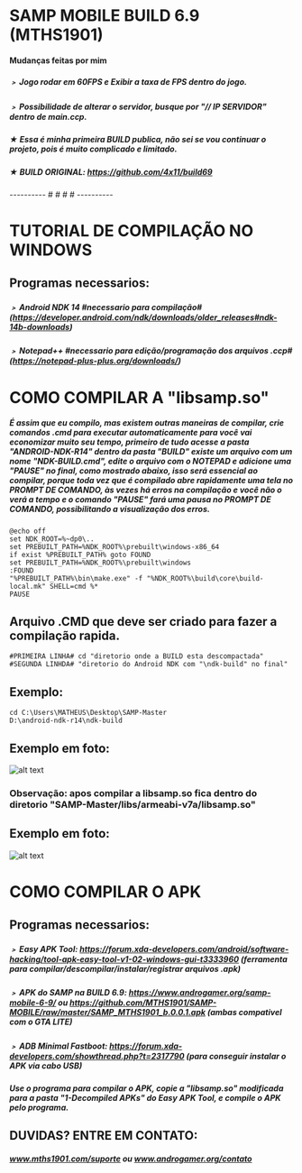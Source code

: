 # SAMP MOBILE BUILD 6.9 (MTHS1901)
#### Mudanças feitas por mim
##### ﹥ Jogo rodar em 60FPS e Exibir a taxa de FPS dentro do jogo.
##### ﹥ Possibilidade de alterar o servidor, busque por "// IP SERVIDOR" dentro de main.ccp.
##### ★ Essa é minha primeira BUILD publica, não sei se vou continuar o projeto, pois é muito complicado e limitado.
##### ★ BUILD ORIGINAL: https://github.com/4x11/build69
---------- # # # # ----------
# TUTORIAL DE COMPILAÇÃO NO WINDOWS
## Programas necessarios:
##### ﹥ Android NDK 14 #necessario para compilação# (https://developer.android.com/ndk/downloads/older_releases#ndk-14b-downloads)
##### ﹥ Notepad++ #necessario para edição/programação dos arquivos .ccp# (https://notepad-plus-plus.org/downloads/)
# COMO COMPILAR A "libsamp.so"
##### É assim que eu compilo, mas existem outras maneiras de compilar, crie comandos .cmd para executar automaticamente para você vai economizar muito seu tempo, primeiro de tudo acesse a pasta "ANDROID-NDK-R14" dentro da pasta "BUILD" existe um arquivo com um nome "NDK-BUILD.cmd", edite o arquivo com o NOTEPAD e adicione uma "PAUSE" no final, como mostrado abaixo, isso será essencial ao compilar, porque toda vez que é compilado abre rapidamente uma tela no PROMPT DE COMANDO, às vezes há erros na compilação e você não o verá a tempo e o comando "PAUSE" fará uma pausa no PROMPT DE COMANDO, possibilitando a visualização dos erros.
```
@echo off
set NDK_ROOT=%~dp0\..
set PREBUILT_PATH=%NDK_ROOT%\prebuilt\windows-x86_64
if exist %PREBUILT_PATH% goto FOUND
set PREBUILT_PATH=%NDK_ROOT%\prebuilt\windows
:FOUND
"%PREBUILT_PATH%\bin\make.exe" -f "%NDK_ROOT%\build\core\build-local.mk" SHELL=cmd %*
PAUSE
```
## Arquivo .CMD que deve ser criado para fazer a compilação rapida.
```
#PRIMEIRA LINHA# cd "diretorio onde a BUILD esta descompactada"
#SEGUNDA LINHDA# "diretorio do Android NDK com "\ndk-build" no final"
```
## Exemplo:
```
cd C:\Users\MATHEUS\Desktop\SAMP-Master
D:\android-ndk-r14\ndk-build
```
## Exemplo em foto:
![alt text](https://1.bp.blogspot.com/-QwJidaE2J20/XpJTdn6gcOI/AAAAAAAAPbI/pFsRkSvv1ccp19oWkEtXS8FDCtg3IT2PACLcBGAsYHQ/s1600/ex-compile.png)
### Observação: apos compilar a libsamp.so fica dentro do diretorio "SAMP-Master/libs/armeabi-v7a/libsamp.so"
## Exemplo em foto:
![alt text](https://2.bp.blogspot.com/-XQJS3OzEp4U/XpJTehaxQRI/AAAAAAAAPbM/byNDtMguyeQVzvgFw0Gj-_feAp5rOyz0QCLcBGAsYHQ/s1600/ex-compile2.png)
# COMO COMPILAR O APK
## Programas necessarios:
##### ﹥ Easy APK Tool: https://forum.xda-developers.com/android/software-hacking/tool-apk-easy-tool-v1-02-windows-gui-t3333960 (ferramenta para compilar/descompilar/instalar/registrar arquivos .apk)
##### ﹥ APK do SAMP na BUILD 6.9: https://www.androgamer.org/samp-mobile-6-9/ ou https://github.com/MTHS1901/SAMP-MOBILE/raw/master/SAMP_MTHS1901_b.0.0.1.apk (ambas compativel com o GTA LITE)
##### ﹥ ADB Minimal Fastboot: https://forum.xda-developers.com/showthread.php?t=2317790 (para conseguir instalar o APK via cabo USB)
##### Use o programa para compilar o APK, copie a "libsamp.so" modificada para a pasta "1-Decompiled APKs" do Easy APK Tool, e compile o APK pelo programa.
## DUVIDAS? ENTRE EM CONTATO: 
##### www.mths1901.com/suporte ou www.androgamer.org/contato






